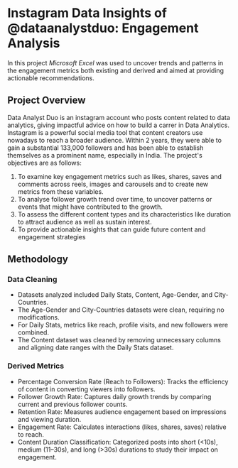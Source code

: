 # Instagram Data Insights of @dataanalystduo: Engagement Analysis

In this project *Microsoft Excel* was used to uncover trends and patterns in the engagement metrics both existing and derived and aimed at providing actionable recommendations.

## Project Overview

Data Analyst Duo is an instagram account who posts content related to data analytics, giving impactful advice on how to build a carrer in Data Analytics. Instagram is a powerful social media tool that content creators use nowadays to reach a broader audience. Within 2 years, they were able to gain a substantial 133,000 followers and has been able to establish themselves as a prominent name, especially in India. The project's objectives are as follows:
1. To examine key engagement metrics such as likes, shares, saves and comments across reels, images and carousels and to create new metrics from these variables.
2.	To analyse follower growth trend over time, to uncover patterns or events that might have contributed to the growth.
3.	To assess the different content types and its characteristics like duration to attract audience as well as sustain interest.
4.	To provide actionable insights that can guide future content and engagement strategies

## Methodology

### Data Cleaning
- Datasets analyzed included Daily Stats, Content, Age-Gender, and City-Countries.
- The Age-Gender and City-Countries datasets were clean, requiring no modifications.
- For Daily Stats, metrics like reach, profile visits, and new followers were combined.
- The Content dataset was cleaned by removing unnecessary columns and aligning date ranges with the Daily Stats dataset.

### Derived Metrics
- Percentage Conversion Rate (Reach to Followers): Tracks the efficiency of content in converting viewers into followers.
- Follower Growth Rate: Captures daily growth trends by comparing current and previous follower counts.
- Retention Rate: Measures audience engagement based on impressions and viewing duration.
- Engagement Rate: Calculates interactions (likes, shares, saves) relative to reach.
- Content Duration Classification: Categorized posts into short (<10s), medium (11–30s), and long (>30s) durations to study their impact on engagement.

